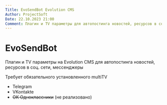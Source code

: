 ```yaml
---
Title: EvoSendBot Evolution CMS
Author: ProjectSoft
Date: 22.10.2023 21:00
Comment: Плагин и TV параметры для автопостинга новостей, ресурсов в соц. сети, мессенджеры
---
```

# EvoSendBot

Плагин и TV параметры на Evolution CMS для автопостинга новостей, ресурсов в соц. сети, мессенджеры

Требует обязательного установленного multiTV
* Telegram
* VKontakte
* ~~OK Одноклассники~~ (не реализовано)
